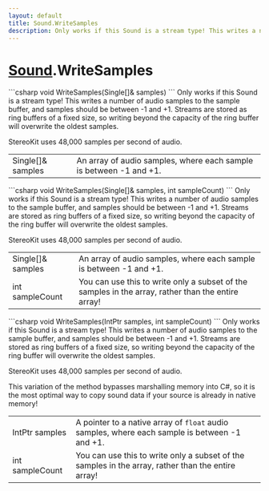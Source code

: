 ```yaml
---
layout: default
title: Sound.WriteSamples
description: Only works if this Sound is a stream type! This writes a number of audio samples to the sample buffer, and samples should be between -1 and +1. Streams are stored as ring buffers of a fixed size, so writing beyond the capacity of the ring buffer will overwrite the oldest samples.  StereoKit uses 48,000 samples per second of audio.
---
```

# [Sound]({{site.url}}/Pages/StereoKit/Sound.html).WriteSamples

<div class='signature' markdown='1'>
```csharp
void WriteSamples(Single[]& samples)
```
Only works if this Sound is a stream type! This writes
a number of audio samples to the sample buffer, and samples
should be between -1 and +1. Streams are stored as ring buffers
of a fixed size, so writing beyond the capacity of the ring
buffer will overwrite the oldest samples.

StereoKit uses 48,000 samples per second of audio.
</div>

|  |  |
|--|--|
|Single[]& samples|An array of audio samples, where each             sample is between -1 and +1.|

<div class='signature' markdown='1'>
```csharp
void WriteSamples(Single[]& samples, int sampleCount)
```
Only works if this Sound is a stream type! This writes
a number of audio samples to the sample buffer, and samples
should be between -1 and +1. Streams are stored as ring buffers
of a fixed size, so writing beyond the capacity of the ring
buffer will overwrite the oldest samples.

StereoKit uses 48,000 samples per second of audio.
</div>

|  |  |
|--|--|
|Single[]& samples|An array of audio samples, where each             sample is between -1 and +1.|
|int sampleCount|You can use this to write only a subset             of the samples in the array, rather than the entire array!|

<div class='signature' markdown='1'>
```csharp
void WriteSamples(IntPtr samples, int sampleCount)
```
Only works if this Sound is a stream type! This writes
a number of audio samples to the sample buffer, and samples
should be between -1 and +1. Streams are stored as ring buffers
of a fixed size, so writing beyond the capacity of the ring
buffer will overwrite the oldest samples.

StereoKit uses 48,000 samples per second of audio.

This variation of the method bypasses marshalling memory into C#,
so it is the most optimal way to copy sound data if your source is
already in native memory!
</div>

|  |  |
|--|--|
|IntPtr samples|A pointer to a native array of `float` audio             samples, where each sample is between -1 and +1.|
|int sampleCount|You can use this to write only a subset             of the samples in the array, rather than the entire array!|




